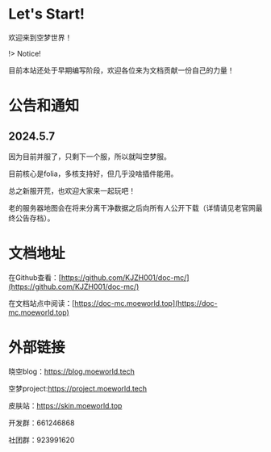 # Let's Start!
欢迎来到空梦世界！

!> Notice!

目前本站还处于早期编写阶段，欢迎各位来为文档贡献一份自己的力量！

# 公告和通知 
## 2024.5.7
因为目前并服了，只剩下一个服，所以就叫空梦服。

目前核心是folia，多核支持好，但几乎没啥插件能用。

总之新服开荒，也欢迎大家来一起玩吧！

老的服务器地图会在将来分离干净数据之后向所有人公开下载（详情请见老官网最终公告存档）。

# 文档地址
在Github查看：[https://github.com/KJZH001/doc-mc/](https://github.com/KJZH001/doc-mc/)

在文档站点中阅读：[https://doc-mc.moeworld.top](https://doc-mc.moeworld.top)

# 外部链接

晓空blog：https://blog.moeworld.tech

空梦project:https://project.moeworld.tech

皮肤站：https://skin.moeworld.top

开发群：661246868

社团群：923991620


